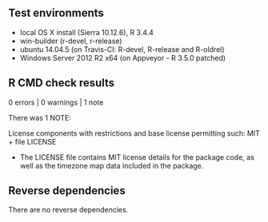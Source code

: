 ## Test environments
* local OS X install (Sierra 10.12.6), R 3.4.4
* win-builder (r-devel, r-release)
* ubuntu 14.04.5 (on Travis-CI: R-devel, R-release and R-oldrel)
* Windows Server 2012 R2 x64 (on Appveyor - R 3.5.0 patched)

## R CMD check results

0 errors | 0 warnings | 1 note

There was 1 NOTE:

License components with restrictions and base license permitting such:
  MIT + file LICENSE
  
* The LICENSE file contains MIT license details for the package code, as well as
the timezone map data included in the package.

## Reverse dependencies

There are no reverse dependencies.
